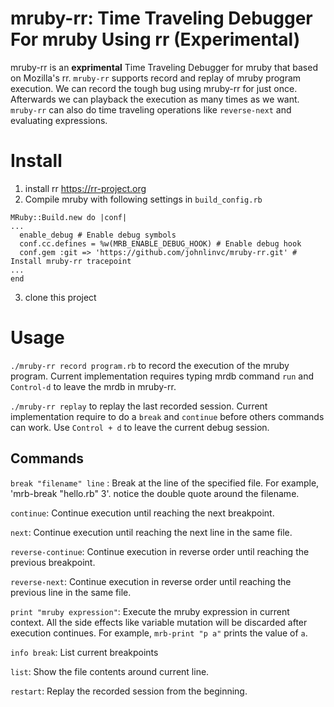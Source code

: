 # mruby-rr: Time Traveling Debugger For mruby Using rr (Experimental)

mruby-rr is an __exprimental__ Time Traveling Debugger for mruby that based on Mozilla's rr. `mruby-rr` supports record and replay of mruby program execution. We can record the tough bug using mruby-rr for just once. Afterwards we can playback the execution as many times as we want. `mruby-rr` can also do time traveling operations like `reverse-next` and evaluating expressions.

# Install

1. install rr https://rr-project.org
2. Compile mruby with following settings in `build_config.rb`
```
MRuby::Build.new do |conf|
...
  enable_debug # Enable debug symbols
  conf.cc.defines = %w(MRB_ENABLE_DEBUG_HOOK) # Enable debug hook
  conf.gem :git => 'https://github.com/johnlinvc/mruby-rr.git' # Install mruby-rr tracepoint
...
end
```
3. clone this project

# Usage

`./mruby-rr record program.rb` to record the execution of the mruby program. Current implementation requires typing mrdb command `run` and `Control-d` to leave the mrdb in mruby-rr.

`./mruby-rr replay` to replay the last recorded session. Current implementation require to do a `break` and `continue` before others commands can work. Use `Control + d` to leave the current debug session.

## Commands

`break "filename" line` : Break at the line of the specified file. For example, 'mrb-break "hello.rb" 3'. notice the double quote around the filename.

`continue`: Continue execution until reaching the next breakpoint.

`next`: Continue execution until reaching the next line in the same file.

`reverse-continue`: Continue execution in reverse order until reaching the previous breakpoint.

`reverse-next`: Continue execution in reverse order until reaching the previous line in the same file.

`print "mruby expression"`: Execute the mruby expression in current context. All the side effects like variable mutation will be discarded after execution continues. For example, `mrb-print "p a"` prints the value of `a`.

`info break`: List current breakpoints

`list`: Show the file contents around current line.

`restart`: Replay the recorded session from the beginning.
